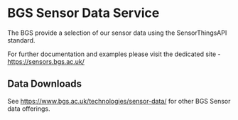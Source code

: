 # BGS Sensor Data Service

The BGS provide a selection of our sensor data using the SensorThingsAPI standard.

For further documentation and examples please visit the dedicated site - https://sensors.bgs.ac.uk/

## Data Downloads

See https://www.bgs.ac.uk/technologies/sensor-data/ for other BGS Sensor data offerings.
